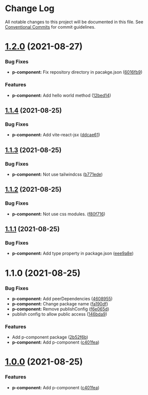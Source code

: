 # Change Log

All notable changes to this project will be documented in this file.
See [Conventional Commits](https://conventionalcommits.org) for commit guidelines.

# [1.2.0](https://yota-hada-github/yota-hada/p-npm-package/compare/@nus3/p-component2@1.1.4...@nus3/p-component2@1.2.0) (2021-08-27)


### Bug Fixes

* **p-component:** Fix repository directory in pacakge.json ([6016fb9](https://yota-hada-github/yota-hada/p-npm-package/commit/6016fb9a79081882210f63aa22a64114aa4f8f97))


### Features

* **p-component:** Add hello world method ([12bed14](https://yota-hada-github/yota-hada/p-npm-package/commit/12bed1451b16aaa9d6ffdb95fb2b4a42d4b2b225))





## [1.1.4](https://yota-hada-github/yota-hada/p-npm-package/compare/@nus3/p-component2@1.1.3...@nus3/p-component2@1.1.4) (2021-08-25)


### Bug Fixes

* **p-component:** Add vite-react-jsx ([ddcae61](https://yota-hada-github/yota-hada/p-npm-package/commit/ddcae616c4f6226498c0b0c22185174305d17d3b))





## [1.1.3](https://yota-hada-github/yota-hada/p-npm-package/compare/@nus3/p-component2@1.1.2...@nus3/p-component2@1.1.3) (2021-08-25)


### Bug Fixes

* **p-component:** Not use tailwindcss ([b771ede](https://yota-hada-github/yota-hada/p-npm-package/commit/b771edeedcc89656017910a5234f34da352d17ea))





## [1.1.2](https://yota-hada-github/yota-hada/p-npm-package/compare/@nus3/p-component2@1.1.1...@nus3/p-component2@1.1.2) (2021-08-25)


### Bug Fixes

* **p-component:** Not use css modules. ([f80f716](https://yota-hada-github/yota-hada/p-npm-package/commit/f80f7164bed6b6ad858d77cfb3b4ad4bcf5d9d1f))





## [1.1.1](https://yota-hada-github/yota-hada/p-npm-package/compare/@nus3/p-component2@1.1.0...@nus3/p-component2@1.1.1) (2021-08-25)


### Bug Fixes

* **p-component:** Add type property in package.json ([eee9a8e](https://yota-hada-github/yota-hada/p-npm-package/commit/eee9a8e256ac7ccba3ed1cec1e87cd1f10f2a9a6))





# 1.1.0 (2021-08-25)


### Bug Fixes

* **p-component:** Add peerDependencies ([4608955](https://yota-hada-github/yota-hada/p-npm-package/commit/46089550a511b0b04e935732a04540bee2f1c072))
* **p-component:** Change package name ([fa190df](https://yota-hada-github/yota-hada/p-npm-package/commit/fa190df70930b5d1e19f10a8d6db5aaf50a7af47))
* **p-component:** Remove publishConfig ([f6e065d](https://yota-hada-github/yota-hada/p-npm-package/commit/f6e065df8977834bab2aa440b7d8b3d2fa6a36e3))
* publish config to allow public access ([146bda9](https://yota-hada-github/yota-hada/p-npm-package/commit/146bda970117bfa9e5d0c430c7e6f057451238d0))


### Features

* Add p-component package ([2b52f6b](https://yota-hada-github/yota-hada/p-npm-package/commit/2b52f6b745a20af7280a4239e32a35ab7ef68e3a))
* **p-component:** Add p-component ([c401fea](https://yota-hada-github/yota-hada/p-npm-package/commit/c401fea2d4b8600678e51e83c2539d540746e553))





# [1.0.0](https://yota-hada-github/yota-hada/p-npm-package/compare/@nus3/p-component@1.1.2...@nus3/p-component@1.0.0) (2021-08-25)


### Features

* **p-component:** Add p-component ([c401fea](https://yota-hada-github/yota-hada/p-npm-package/commit/c401fea2d4b8600678e51e83c2539d540746e553))
